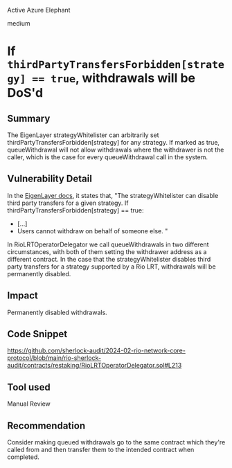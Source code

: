 Active Azure Elephant

medium

# If `thirdPartyTransfersForbidden[strategy] == true`, withdrawals will be DoS'd

## Summary

The EigenLayer strategyWhitelister can arbitrarily set thirdPartyTransfersForbidden[strategy] for any strategy. If marked as true, queueWithdrawal will not allow withdrawals where the withdrawer is not the caller, which is the case for every queueWithdrawal call in the system.

## Vulnerability Detail

In the [EigenLayer docs](https://github.com/Layr-Labs/eigenlayer-contracts/blob/v0.2.1-goerli-m2/docs/core/StrategyManager.md#important-state-variables), it states that, 
"The strategyWhitelister can disable third party transfers for a given strategy. If thirdPartyTransfersForbidden[strategy] == true:
- [...]
- Users cannot withdraw on behalf of someone else. "

In RioLRTOperatorDelegator we call queueWithdrawals in two different circumstances, with both of them setting the withdrawer address as a different contract. In the case that the strategyWhitelister disables third party transfers for a strategy supported by a Rio LRT, withdrawals will be permanently disabled.

## Impact

Permanently disabled withdrawals.

## Code Snippet

https://github.com/sherlock-audit/2024-02-rio-network-core-protocol/blob/main/rio-sherlock-audit/contracts/restaking/RioLRTOperatorDelegator.sol#L213

## Tool used

Manual Review

## Recommendation

Consider making queued withdrawals go to the same contract which they're called from and then transfer them to the intended contract when completed.